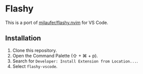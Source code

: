 # Flashy

This is a port of [mjlaufer/flashy.nvim](https://www.github.com/mjlaufer/flashy.nvim) for VS Code.

## Installation

1. Clone this repository.
2. Open the Command Palette (⇧ + ⌘ + p).
3. Search for `Developer: Install Extension from Location...`.
4. Select `flashy-vscode`.
